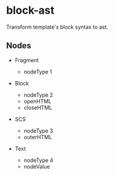 # block-ast
Transform template's block syntax to ast.

## Nodes
- Fragment
    * nodeType 1

- Block
    * nodeType 2
    * openHTML
    * closeHTML

- SCS
    * nodeType 3
    * outerHTML

- Text
    * nodeType 4
    * nodeValue